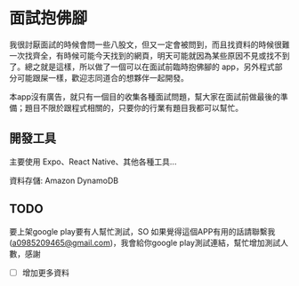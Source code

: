 # 面試抱佛腳

我很討厭面試的時候會問一些八股文，但又一定會被問到，而且找資料的時候很難一次找齊全，有時候可能今天找到的網頁，明天可能就因為某些原因不見或找不到了。總之就是這樣，所以做了一個可以在面試前臨時抱佛腳的 app，另外程式部分可能跟屎一樣，歡迎志同道合的想夥伴一起開發。

本app沒有廣告，就只有一個目的收集各種面試問題，幫大家在面試前做最後的準備；題目不限於跟程式相關的，只要你的行業有題目我都可以幫忙。

## 開發工具

主要使用 Expo、React Native、其他各種工具...

資料存儲: Amazon DynamoDB

## TODO

要上架google play要有人幫忙測試，SO 如果覺得這個APP有用的話請聯繫我(<a0985209465@gmail.com>)，我會給你google play測試連結，幫忙增加測試人數，感謝

- [ ] 增加更多資料
